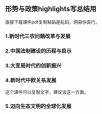 ## 形势与政策highlights写总结用

直接下载课件pdf复制粘贴是乱码，网易你真行。

### 1.新时代三农问题改革与发展

### 2.中国法制建设的历程与启示

### 3.大变局时代的创新振兴

### 4.新时代中欧关系发展
这个课件可以复制文字，建议谈这一方面。


### 5.迈向生态文明的全球化发展


